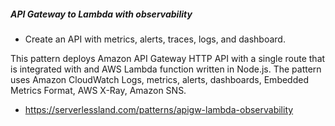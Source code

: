 ##### API Gateway to Lambda with observability

- Create an API with metrics, alerts, traces, logs, and dashboard.

This pattern deploys Amazon API Gateway HTTP API with a single route that is integrated with and AWS Lambda function written in Node.js. The pattern uses Amazon CloudWatch Logs, metrics, alerts, dashboards, Embedded Metrics Format, AWS X-Ray, Amazon SNS.
- https://serverlessland.com/patterns/apigw-lambda-observability